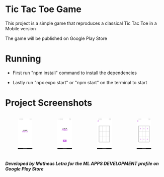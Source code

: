 # Tic Tac Toe Game

This project is a simple game that reproduces a classical Tic Tac Toe in a Mobile version

The game will be published on Google Play Store

# Running 

- First run "npm install" command to install the dependencies

- Lastly run "npx expo start" or "npm start" on the terminal to start


# Project Screenshots

<div style="display: flex; justify-content:space-between;">
  <figure style="text-align:center; flex:1;">
    <img src=".github/screenshots/1.png" alt= "Image" width="200px"/>
  </figure>
  <figure style="text-align:center; flex:1;">
      <img src=".github/screenshots/2.png" alt= "Image" width="200px"/>
  </figure>
  <figure style="text-align:center; flex:1;">
      <img src=".github/screenshots/3.png" alt= "Image" width="200px"/>
  </figure>
  <figure style="text-align:center; flex:1;">
      <img src=".github/screenshots/4.png" alt= "Image" width="200px"/>
  </figure>
</div>






##### Developed by Matheus Letra for the ML APPS DEVELOPMENT profile on Google Play Store 
